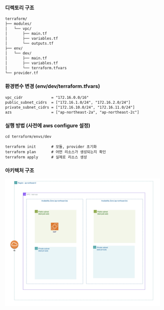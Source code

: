 ### 디렉토리 구조
```
terraform/
├── modules/
│   └── vpc/
│       ├── main.tf
│       ├── variables.tf
│       └── outputs.tf
├── env/
│   └── dev/
│       ├── main.tf
│       ├── variables.tf
│       └── terraform.tfvars
└── provider.tf
```

### 환경변수 변경 (env/dev/terraform.tfvars)
```
vpc_cidr             = "172.16.0.0/16"
public_subnet_cidrs  = ["172.16.1.0/24", "172.16.2.0/24"]
private_subnet_cidrs = ["172.16.10.0/24", "172.16.11.0/24"]
azs                  = ["ap-northeast-2a", "ap-northeast-2c"]
```

### 실행 방법 (사전에 aws configure 설정)
```
cd terraform/envs/dev

terraform init       # 모듈, provider 초기화
terraform plan       # 어떤 리소스가 생성되는지 확인
terraform apply      # 실제로 리소스 생성
```


### 아키텍처 구조
<img src="./architecture01.png">

